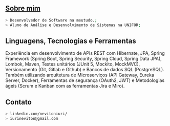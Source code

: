 ## <a href="https://bio-nevitoniuri.vercel.app/" target="_blank">Sobre mim</a>
````bash
> Desenvolvedor de Software na meutudo.;
> Aluno de Análise e Desenvolvimento de Sistemas na UNIFOR;
````


## Linguagens, Tecnologias e Ferramentas
Experiência em desenvolvimento de APIs REST com Hibernate, JPA, Spring Framework (Spring Boot, Spring Security, Spring Cloud, Spring Data JPA), Lombok, Maven, Testes unitários (JUnit 5, Mockito, MockMVC), Versionamento (Git, Gitlab e Github) e Bancos de dados SQL (PostgreSQL). Também utilizando arquitetura de Microserviços (API Gateway, Eureka Server, Docker), Ferramentas de segurança (OAuth2, JWT) e Metodologias ágeis (Scrum e Kanban com as ferramentas Jira e Miro).

## Contato
````bash
> linkedin.com/nevitoniuri/
> iurineviton@gmail.com
````
